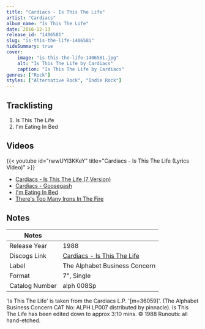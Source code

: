 ```yaml
---
title: "Cardiacs - Is This The Life"
artist: "Cardiacs"
album_name: "Is This The Life"
date: 2016-12-13
release_id: "1406581"
slug: "is-this-the-life-1406581"
hideSummary: true
cover:
    image: "is-this-the-life-1406581.jpg"
    alt: "Is This The Life by Cardiacs"
    caption: "Is This The Life by Cardiacs"
genres: ["Rock"]
styles: ["Alternative Rock", "Indie Rock"]
---
```


## Tracklisting
1. Is This The Life
2. I'm Eating In Bed

## Videos
{{< youtube id="rwwUYl3KKeY" title="Cardiacs - Is This The Life (Lyrics Video)" >}}
- [Cardiacs - Is This The Life (7 Version)](https://www.youtube.com/watch?v=ZMxm7qRYLRg)
- [Cardiacs - Goosegash](https://www.youtube.com/watch?v=uBr60guilsI)
- [I'm Eating In Bed](https://www.youtube.com/watch?v=w9rpVX6dBdE)
- [There's Too Many Irons In The Fire](https://www.youtube.com/watch?v=zqcq7fGX2mU)


## Notes

| Notes          |             |
| ---------------| ----------- |
| Release Year   | 1988 |
| Discogs Link   | [Cardiacs - Is This The Life](https://www.discogs.com/release/1406581-Cardiacs-Is-This-The-Life) |
| Label          | The Alphabet Business Concern |
| Format         | 7\", Single |
| Catalog Number | alph 008Sp |

'Is This The Life' is taken from the Cardiacs L.P. '[m=36059]'. (The Alphabet Business Concern CAT No: ALPH LP007 distributed by pinnacle).  Is This The Life has been edited down to approx 3:10 mins.  © 1988  Runouts: all hand-etched.

